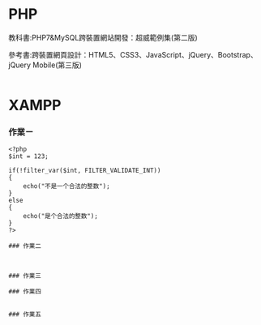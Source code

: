 # PHP

教科書:PHP7&MySQL跨裝置網站開發：超威範例集(第二版)

參考書:跨裝置網頁設計：HTML5、CSS3、JavaScript、jQuery、Bootstrap、jQuery Mobile(第三版)

``` 
```
# XAMPP

### 作業ㄧ
```
<?php
$int = 123;
 
if(!filter_var($int, FILTER_VALIDATE_INT))
{
    echo("不是一个合法的整数");
}
else
{
    echo("是个合法的整数");
}
?>

``` 
```
### 作業二



``` 
```
### 作業三
``` 
```
### 作業四


``` 
```
### 作業五

``` 
```
